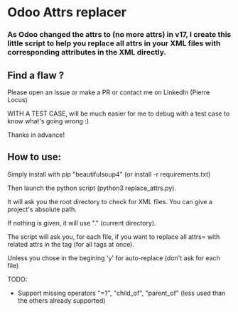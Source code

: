 # Odoo Attrs replacer

### As Odoo changed the attrs to (no more attrs) in v17, I create this little script to help you replace all attrs in your XML files with corresponding attributes in the XML directly.

## Find a flaw ?

Please open an Issue or make a PR or contact me on LinkedIn (Pierre Locus)

WITH A TEST CASE, will be much easier for me to debug with a test case to know what's going wrong :) 

Thanks in advance!

## How to use:

Simply install with pip "beautifulsoup4" (or install -r requirements.txt)

Then launch the python script (python3 replace_attrs.py).

It will ask you the root directory to check for XML files. You can give a project's absolute path.

If nothing is given, it will use "." (current directory).

The script will ask you, for each file, if you want to replace all attrs= with related attrs in the tag (for all tags at once).

Unless you chose in the begining 'y' for auto-replace (don't ask for each file)


TODO:
  -  Support missing operators "=?", "child_of", "parent_of" (less used than the others already supported)
